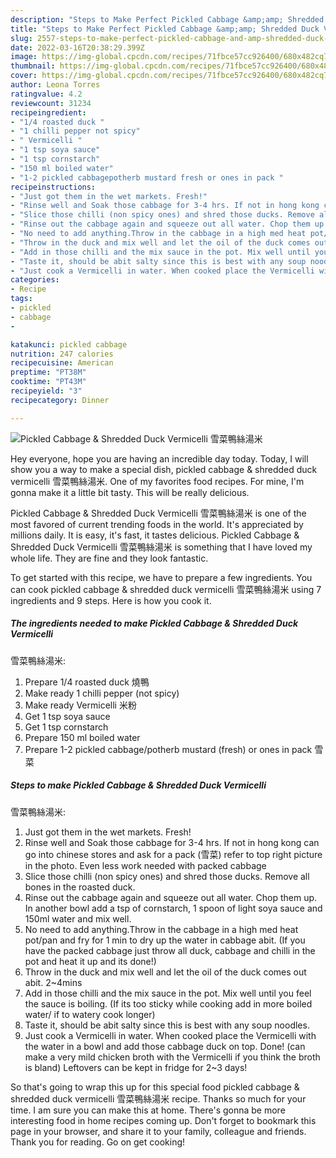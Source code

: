 ```yaml
---
description: "Steps to Make Perfect Pickled Cabbage &amp;amp; Shredded Duck Vermicelli 雪菜鴨絲湯米"
title: "Steps to Make Perfect Pickled Cabbage &amp;amp; Shredded Duck Vermicelli 雪菜鴨絲湯米"
slug: 2557-steps-to-make-perfect-pickled-cabbage-and-amp-shredded-duck-vermicelli
date: 2022-03-16T20:38:29.399Z
image: https://img-global.cpcdn.com/recipes/71fbce57cc926400/680x482cq70/pickled-cabbage-shredded-duck-vermicelli-雪菜鴨絲湯米-recipe-main-photo.jpg
thumbnail: https://img-global.cpcdn.com/recipes/71fbce57cc926400/680x482cq70/pickled-cabbage-shredded-duck-vermicelli-雪菜鴨絲湯米-recipe-main-photo.jpg
cover: https://img-global.cpcdn.com/recipes/71fbce57cc926400/680x482cq70/pickled-cabbage-shredded-duck-vermicelli-雪菜鴨絲湯米-recipe-main-photo.jpg
author: Leona Torres
ratingvalue: 4.2
reviewcount: 31234
recipeingredient:
- "1/4 roasted duck "
- "1 chilli pepper not spicy"
- " Vermicelli "
- "1 tsp soya sauce"
- "1 tsp cornstarch"
- "150 ml boiled water"
- "1-2 pickled cabbagepotherb mustard fresh or ones in pack "
recipeinstructions:
- "Just got them in the wet markets. Fresh!"
- "Rinse well and Soak those cabbage for 3-4 hrs. If not in hong kong can go into chinese stores and ask for a pack (雪菜) refer to top right picture in the photo. Even less work needed with packed cabbage"
- "Slice those chilli (non spicy ones) and shred those ducks. Remove all bones in the roasted duck."
- "Rinse out the cabbage again and squeeze out all water. Chop them up. In another bowl add a tsp of cornstarch, 1 spoon of light soya sauce and 150ml water and mix well."
- "No need to add anything.Throw in the cabbage in a high med heat pot/pan and fry for 1 min to dry up the water in cabbage abit. (If you have the packed cabbage just throw all duck, cabbage and chilli in the pot and heat it up and its done!)"
- "Throw in the duck and mix well and let the oil of the duck comes out abit. 2~4mins"
- "Add in those chilli and the mix sauce in the pot. Mix well until you feel the sauce is boiling. (If its too sticky while cooking add in more boiled water/ if to watery cook longer)"
- "Taste it, should be abit salty since this is best with any soup noodles."
- "Just cook a Vermicelli in water. When cooked place the Vermicelli with the water in a bowl and add those cabbage duck on top. Done! (can make a very mild chicken broth with the Vermicelli if you think the broth is bland) Leftovers can be kept in fridge for 2~3 days!"
categories:
- Recipe
tags:
- pickled
- cabbage
- 

katakunci: pickled cabbage  
nutrition: 247 calories
recipecuisine: American
preptime: "PT38M"
cooktime: "PT43M"
recipeyield: "3"
recipecategory: Dinner

---
```



![Pickled Cabbage &amp; Shredded Duck Vermicelli
雪菜鴨絲湯米](https://img-global.cpcdn.com/recipes/71fbce57cc926400/680x482cq70/pickled-cabbage-shredded-duck-vermicelli-雪菜鴨絲湯米-recipe-main-photo.jpg)

Hey everyone, hope you are having an incredible day today. Today, I will show you a way to make a special dish, pickled cabbage &amp; shredded duck vermicelli
雪菜鴨絲湯米. One of my favorites food recipes. For mine, I'm gonna make it a little bit tasty. This will be really delicious.

Pickled Cabbage &amp; Shredded Duck Vermicelli
雪菜鴨絲湯米 is one of the most favored of current trending foods in the world. It's appreciated by millions daily. It is easy, it's fast, it tastes delicious. Pickled Cabbage &amp; Shredded Duck Vermicelli
雪菜鴨絲湯米 is something that I have loved my whole life. They are fine and they look fantastic.




To get started with this recipe, we have to prepare a few ingredients. You can cook pickled cabbage &amp; shredded duck vermicelli
雪菜鴨絲湯米 using 7 ingredients and 9 steps. Here is how you cook it.

<!--inarticleads1-->

##### The ingredients needed to make Pickled Cabbage &amp; Shredded Duck Vermicelli
雪菜鴨絲湯米:

1. Prepare 1/4 roasted duck 燒鴨
1. Make ready 1 chilli pepper (not spicy)
1. Make ready  Vermicelli 米粉
1. Get 1 tsp soya sauce
1. Get 1 tsp cornstarch
1. Prepare 150 ml boiled water
1. Prepare 1-2 pickled cabbage/potherb mustard (fresh) or ones in pack 雪菜




<!--inarticleads2-->

##### Steps to make Pickled Cabbage &amp; Shredded Duck Vermicelli
雪菜鴨絲湯米:

1. Just got them in the wet markets. Fresh!
1. Rinse well and Soak those cabbage for 3-4 hrs. If not in hong kong can go into chinese stores and ask for a pack (雪菜) refer to top right picture in the photo. Even less work needed with packed cabbage
1. Slice those chilli (non spicy ones) and shred those ducks. Remove all bones in the roasted duck.
1. Rinse out the cabbage again and squeeze out all water. Chop them up. In another bowl add a tsp of cornstarch, 1 spoon of light soya sauce and 150ml water and mix well.
1. No need to add anything.Throw in the cabbage in a high med heat pot/pan and fry for 1 min to dry up the water in cabbage abit. (If you have the packed cabbage just throw all duck, cabbage and chilli in the pot and heat it up and its done!)
1. Throw in the duck and mix well and let the oil of the duck comes out abit. 2~4mins
1. Add in those chilli and the mix sauce in the pot. Mix well until you feel the sauce is boiling. (If its too sticky while cooking add in more boiled water/ if to watery cook longer)
1. Taste it, should be abit salty since this is best with any soup noodles.
1. Just cook a Vermicelli in water. When cooked place the Vermicelli with the water in a bowl and add those cabbage duck on top. Done! (can make a very mild chicken broth with the Vermicelli if you think the broth is bland) Leftovers can be kept in fridge for 2~3 days!




So that's going to wrap this up for this special food pickled cabbage &amp; shredded duck vermicelli
雪菜鴨絲湯米 recipe. Thanks so much for your time. I am sure you can make this at home. There's gonna be more interesting food in home recipes coming up. Don't forget to bookmark this page in your browser, and share it to your family, colleague and friends. Thank you for reading. Go on get cooking!
